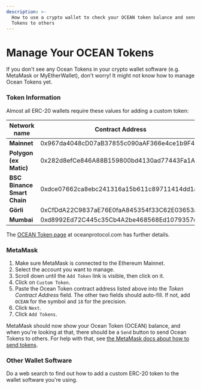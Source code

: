 ```yaml
---
description: >-
  How to use a crypto wallet to check your OCEAN token balance and send OCEAN
  Tokens to others
---
```


# Manage Your OCEAN Tokens

If you don't see any Ocean Tokens in your crypto wallet software (e.g. MetaMask or MyEtherWallet), don't worry! It might not know how to manage Ocean Tokens yet.

### Token Information

Almost all ERC-20 wallets require these values for adding a custom token:

<table data-full-width="true"><thead><tr><th>Network name</th><th>Contract Address</th><th>Symbol</th><th>Decimals</th></tr></thead><tbody><tr><td><strong>Mainnet</strong></td><td>0x967da4048cD07aB37855c090aAF366e4ce1b9F48</td><td>OCEAN</td><td>18</td></tr><tr><td><strong>Polygon</strong><br><strong>(ex Matic)</strong></td><td>0x282d8efCe846A88B159800bd4130ad77443Fa1A1</td><td>mOCEAN</td><td>18</td></tr><tr><td><strong>BSC</strong><br><strong>Binance Smart Chain</strong></td><td>0xdce07662ca8ebc241316a15b611c89711414dd1a</td><td>OCEAN</td><td>18</td></tr><tr><td><strong>Görli</strong></td><td>0xCfDdA22C9837aE76E0faA845354f33C62E03653a</td><td>OCEAN</td><td>18</td></tr><tr><td><strong>Mumbai</strong></td><td>0xd8992Ed72C445c35Cb4A2be468568Ed1079357c8</td><td>OCEAN</td><td>18</td></tr></tbody></table>

The [OCEAN Token page](https://oceanprotocol.com/token) at oceanprotocol.com has further details.

### MetaMask

1. Make sure MetaMask is connected to the Ethereum Mainnet.
2. Select the account you want to manage.
3. Scroll down until the `Add Token` link is visible, then click on it.
4. Click on `Custom Token`.
5. Paste the Ocean Token contract address listed above into the _Token Contract Address_ field. The other two fields should auto-fill. If not, add `OCEAN` for the symbol and `18` for the precision.
6. Click `Next`.
7. Click `Add Tokens`.

MetaMask should now show your Ocean Token (OCEAN) balance, and when you're looking at that, there should be a `Send` button to send Ocean Tokens to others. For help with that, see [the MetaMask docs about how to send tokens](https://metamask.zendesk.com/hc/en-us/articles/360015488931-How-to-Send-Tokens).

### Other Wallet Software

Do a web search to find out how to add a custom ERC-20 token to the wallet software you're using.
